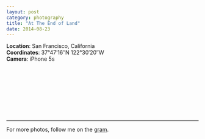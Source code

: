```yaml
---
layout: post
category: photography
title: "At The End of Land"
date: 2014-08-23
---
```


__Location__: San Francisco, California  
__Coordinates__: 37°47′16″N 122°30′20″W  
__Camera__: iPhone 5s

<figure class="grid-2-left">
  <img src="http://image.vsco.co/1/51b751bdbbc81693/548e5a78465615e1468b4576/600x450/vsco_121414.jpg" alt="">
</figure>

<figure class="grid-2-right">
  <img src="http://image.vsco.co/1/51b751bdbbc81693/548e5a6d0b56150b7b8b456b/600x450/vsco_121414.jpg" alt="">
</figure>

<figure class="grid-2-left">
  <img src="http://image.vsco.co/1/51b751bdbbc81693/548e5a50e75515af058b4571/600x450/vsco_121414.jpg" alt="">
</figure>

<figure class="grid-2-right">
  <img src="http://image.vsco.co/1/51b751bdbbc81693/548e5ab7e35515e8488b4575/600x450/vsco_121414.jpg" alt="">
</figure>

<figure class="grid-2-left">
  <img src="http://image.vsco.co/1/51b751bdbbc81693/548e5b09e2551583638b4575/600x800/vsco_121414.jpg" alt="">
</figure>

<figure class="grid-2-right">
  <img src="http://image.vsco.co/1/51b751bdbbc81693/548e5a81045615d7688b4569/600x800/vsco_121414.jpg" alt="">
</figure>

<figure class="grid-2-left">
  <img src="http://image.vsco.co/1/51b751bdbbc81693/548e5ad2e45515e73e8b4578/600x800/vsco_121414.jpg" alt="">
</figure>

<figure class="grid-2-right">
  <img src="http://image.vsco.co/1/51b751bdbbc81693/548e5aef0c56155c6d8b4578/600x800/vsco_121414.jpg" alt="">
</figure>

<figure class="grid-2-left">
  <img src="http://image.vsco.co/1/51b751bdbbc81693/548e5a9924561544468b456f/600x450/vsco_121414.jpg" alt="">
</figure>

<figure class="grid-2-right">
  <img src="http://image.vsco.co/1/51b751bdbbc81693/548e5a900356151a708b4575/600x450/vsco_121414.jpg" alt="">
</figure>

***

For more photos, follow me on the [gram](http://instagram.com/drocarmo).